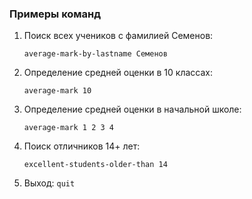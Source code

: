 ### Примеры команд

1. Поиск всех учеников с фамилией Семенов:
   ```
   average-mark-by-lastname Семенов
   ```
2. Определение средней оценки в 10 классах:
   ```
   average-mark 10
   ```
3. Определение средней оценки в начальной школе:
   ```
   average-mark 1 2 3 4
   ```
4. Поиск отличников 14+ лет:
   ```
   excellent-students-older-than 14
   ```
5. Выход:
   ```quit```
